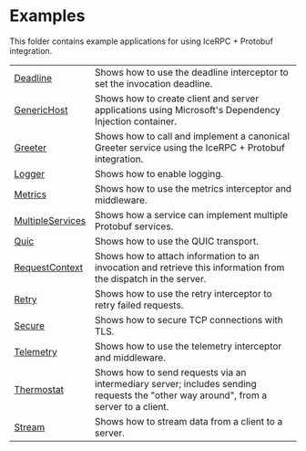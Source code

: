 # Examples

This folder contains example applications for using IceRPC + Protobuf integration.

|                                        |                                                                                                                                     |
|----------------------------------------|-------------------------------------------------------------------------------------------------------------------------------------|
| [Deadline](./Deadline/)                | Shows how to use the deadline interceptor to set the invocation deadline.                                                           |
| [GenericHost](./GenericHost/)          | Shows how to create client and server applications using Microsoft's Dependency Injection container.                                |
| [Greeter](./Greeter/)                  | Shows how to call and implement a canonical Greeter service using the IceRPC + Protobuf integration.                                |
| [Logger](./Loggger/)                   | Shows how to enable logging.                                                                                                        |
| [Metrics](./Metrics/)                  | Shows how to use the metrics interceptor and middleware.                                                                            |
| [MultipleServices](./MultipleServices) | Shows how a service can implement multiple Protobuf services.                                                                       |
| [Quic](./Quic/)                        | Shows how to use the QUIC transport.                                                                                                |
| [RequestContext](./RequestContext/)    | Shows how to attach information to an invocation and retrieve this information from the dispatch in the server.                     |
| [Retry](./Retry/)                      | Shows how to use the retry interceptor to retry failed requests.                                                                    |
| [Secure](./Secure/)                    | Shows how to secure TCP connections with TLS.                                                                                       |
| [Telemetry](./Telemetry/)              | Shows how to use the telemetry interceptor and middleware.                                                                          |
| [Thermostat](./Thermostat/)            | Shows how to send requests via an intermediary server; includes sending requests the "other way around", from a server to a client. |
| [Stream](./Stream/)                    | Shows how to stream data from a client to a server.                                                                                 |
